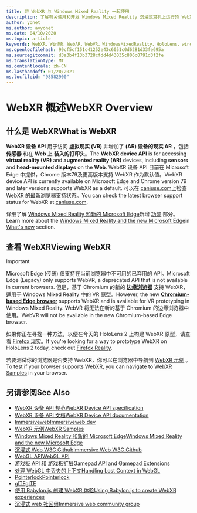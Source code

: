 ```yaml
---
title: 将 WebXR 与 Windows Mixed Reality 一起使用
description: 了解有关使用和开发 Windows Mixed Reality 沉浸式耳机上运行的 WebXR 应用程序的基础知识。
author: yonet
ms.author: ayyonet
ms.date: 04/10/2020
ms.topic: article
keywords: WebXR，WinMR，WebAR，WebVR，WindowsMixedReality，HoloLens，windows mixed reality，web vr，web xr，web mr，web ar，360，360视频，360视频，360照片，360照片，360内容，沉浸式 web，immersiveweb，IW
ms.openlocfilehash: 99cf5cf151c41252e43c6051c0d6281d33fe695a
ms.sourcegitcommit: d3a3b4f13b3728cfdd4d43035c806c0791d3f2fe
ms.translationtype: MT
ms.contentlocale: zh-CN
ms.lasthandoff: 01/20/2021
ms.locfileid: "98582900"
---
```

# <a name="webxr-overview"></a><span data-ttu-id="c4c0e-104">WebXR 概述</span><span class="sxs-lookup"><span data-stu-id="c4c0e-104">WebXR Overview</span></span>

## <a name="what-is-webxr"></a><span data-ttu-id="c4c0e-105">什么是 WebXR</span><span class="sxs-lookup"><span data-stu-id="c4c0e-105">What is WebXR</span></span>

<span data-ttu-id="c4c0e-106">**WebXR 设备 API** 用于访问 **虚拟现实 (VR)** 并增加了 **(AR) 设备的现实 AR** ，包括 **传感器** 和在 **Web** 上 **装入的打印头**。</span><span class="sxs-lookup"><span data-stu-id="c4c0e-106">The **WebXR device API** is for accessing **virtual reality (VR)** and **augmented reality (AR)** devices, including **sensors** and **head-mounted displays** on the **Web**.</span></span> <span data-ttu-id="c4c0e-107">WebXR 设备 API 目前在 Microsoft Edge 中提供，Chrome 版本79及更高版本支持 WebXR 作为默认值。</span><span class="sxs-lookup"><span data-stu-id="c4c0e-107">WebXR device API is currently available on Microsoft Edge and Chrome version 79 and later versions supports WebXR as a default.</span></span> <span data-ttu-id="c4c0e-108">可以在 [caniuse.com](https://caniuse.com/#search=webxr)上检查 WebXR 的最新浏览器支持状态。</span><span class="sxs-lookup"><span data-stu-id="c4c0e-108">You can check the latest browser support status for WebXR at [caniuse.com](https://caniuse.com/#search=webxr).</span></span>

<span data-ttu-id="c4c0e-109">详细了解 [Windows Mixed Reality 和新的 Microsoft Edge](/windows/mixed-reality/new-microsoft-edge#introducing-the-new-microsoft-edge)新增 [功能](/windows/mixed-reality/mrtk-porting-guide) 部分。</span><span class="sxs-lookup"><span data-stu-id="c4c0e-109">Learn more about the [Windows Mixed Reality and the new Microsoft Edge](/windows/mixed-reality/new-microsoft-edge#introducing-the-new-microsoft-edge)in [What's new](/windows/mixed-reality/mrtk-porting-guide) section.</span></span>

## <a name="viewing-webxr"></a><span data-ttu-id="c4c0e-110">查看 WebXR</span><span class="sxs-lookup"><span data-stu-id="c4c0e-110">Viewing WebXR</span></span>

> [!IMPORTANT]
> <span data-ttu-id="c4c0e-111">Microsoft Edge (传统) 仅支持在当前浏览器中不可用的已弃用的 API。</span><span class="sxs-lookup"><span data-stu-id="c4c0e-111">Microsoft Edge (Legacy) only supports WebVR, a deprecated API that is not available in current browsers.</span></span> <span data-ttu-id="c4c0e-112">但是，基于 Chromium 的新的 **[边缘浏览器](../../whats-new/new-microsoft-edge.md)** 支持 WebXR，适用于 Windows Mixed Reality 中的 VR 原型。</span><span class="sxs-lookup"><span data-stu-id="c4c0e-112">However, the new **[Chromium-based Edge browser](../../whats-new/new-microsoft-edge.md)** supports WebXR and is available for VR prototyping in Windows Mixed Reality.</span></span> <span data-ttu-id="c4c0e-113">WebVR 将无法在新的基于 Chromium 的边缘浏览器中使用。</span><span class="sxs-lookup"><span data-stu-id="c4c0e-113">WebVR will not be available in the new Chromium-based Edge browser.</span></span>
> 
> <span data-ttu-id="c4c0e-114">如果你正在寻找一种方法，以便在今天的 HoloLens 2 上构建 WebXR 原型，请查看 [Firefox 现实](https://mixedreality.mozilla.org/firefox-reality/)。</span><span class="sxs-lookup"><span data-stu-id="c4c0e-114">If you're looking for a way to prototype WebXR on HoloLens 2 today, check out [Firefox Reality](https://mixedreality.mozilla.org/firefox-reality/).</span></span>

<span data-ttu-id="c4c0e-115">若要测试你的浏览器是否支持 WebXR，你可以在浏览器中导航到 [WebXR 示例](https://immersive-web.github.io/webxr-samples/) 。</span><span class="sxs-lookup"><span data-stu-id="c4c0e-115">To test if your browser supports WebXR, you can navigate to [WebXR Samples](https://immersive-web.github.io/webxr-samples/) in your browser.</span></span>

## <a name="see-also"></a><span data-ttu-id="c4c0e-116">另请参阅</span><span class="sxs-lookup"><span data-stu-id="c4c0e-116">See Also</span></span>

* [<span data-ttu-id="c4c0e-117">WebXR 设备 API 规范</span><span class="sxs-lookup"><span data-stu-id="c4c0e-117">WebXR Device API specification</span></span>](https://immersive-web.github.io/webxr/)
* [<span data-ttu-id="c4c0e-118">WebXR 设备 API 文档</span><span class="sxs-lookup"><span data-stu-id="c4c0e-118">WebXR Device API documentation</span></span>](https://developer.mozilla.org/en-US/docs/Web/API/WebXR_Device_API)
* [<span data-ttu-id="c4c0e-119">Immersiveweb</span><span class="sxs-lookup"><span data-stu-id="c4c0e-119">Immersiveweb.dev</span></span>](https://immersiveweb.dev/)
* [<span data-ttu-id="c4c0e-120">WebXR 示例</span><span class="sxs-lookup"><span data-stu-id="c4c0e-120">WebXR Samples</span></span>](https://immersive-web.github.io/webxr-samples/)
* [<span data-ttu-id="c4c0e-121">Windows Mixed Reality 和新的 Microsoft Edge</span><span class="sxs-lookup"><span data-stu-id="c4c0e-121">Windows Mixed Reality and the new Microsoft Edge</span></span>](/windows/mixed-reality/new-microsoft-edge#introducing-the-new-microsoft-edge)
* [<span data-ttu-id="c4c0e-122">沉浸式 Web W3C Github</span><span class="sxs-lookup"><span data-stu-id="c4c0e-122">Immersive Web W3C Github</span></span>](https://github.com/immersive-web)
* <span data-ttu-id="c4c0e-123">[WebGL API](/previous-versions/windows/internet-explorer/ie-developer/dev-guides/bg182648(v=vs.85))</span><span class="sxs-lookup"><span data-stu-id="c4c0e-123">[WebGL API](/previous-versions/windows/internet-explorer/ie-developer/dev-guides/bg182648(v=vs.85))</span></span>
* <span data-ttu-id="c4c0e-124">[游戏板 API](https://msdn.microsoft.com/library/dn743630(v=vs.85).aspx) 和 [游戏板扩展](https://w3c.github.io/gamepad/extensions.html)</span><span class="sxs-lookup"><span data-stu-id="c4c0e-124">[Gamepad API](https://msdn.microsoft.com/library/dn743630(v=vs.85).aspx) and [Gamepad Extensions](https://w3c.github.io/gamepad/extensions.html)</span></span>
* [<span data-ttu-id="c4c0e-125">处理 WebGL 中丢失的上下文</span><span class="sxs-lookup"><span data-stu-id="c4c0e-125">Handling Lost Context in WebGL</span></span>](https://www.khronos.org/webgl/wiki/HandlingContextLost)
* [<span data-ttu-id="c4c0e-126">Pointerlock</span><span class="sxs-lookup"><span data-stu-id="c4c0e-126">Pointerlock</span></span>](https://www.w3.org/TR/pointerlock/)
* [<span data-ttu-id="c4c0e-127">glTF</span><span class="sxs-lookup"><span data-stu-id="c4c0e-127">glTF</span></span>](https://www.khronos.org/gltf)
* [<span data-ttu-id="c4c0e-128">使用 Babylon.js 创建 WebXR 体验</span><span class="sxs-lookup"><span data-stu-id="c4c0e-128">Using Babylon.js to create WebXR experiences</span></span>](https://doc.babylonjs.com/how_to/introduction_to_webxr)
* [<span data-ttu-id="c4c0e-129">沉浸式 web 社区组</span><span class="sxs-lookup"><span data-stu-id="c4c0e-129">Immersive web community group</span></span>](https://www.w3.org/community/immersive-web/)